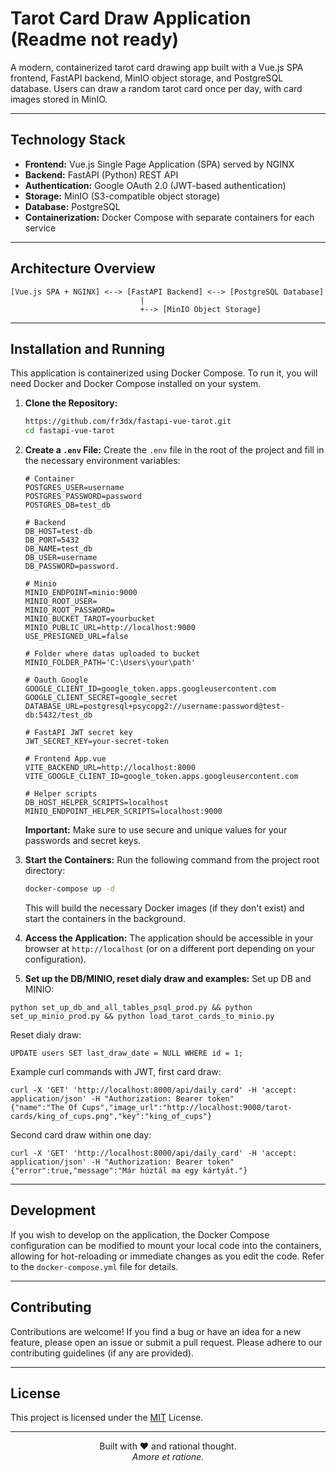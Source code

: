 # Tarot Card Draw Application (Readme not ready)

A modern, containerized tarot card drawing app built with a Vue.js SPA frontend, FastAPI backend, MinIO object storage, and PostgreSQL database. Users can draw a random tarot card once per day, with card images stored in MinIO.

---

## Technology Stack

* **Frontend:** Vue.js Single Page Application (SPA) served by NGINX
* **Backend:** FastAPI (Python) REST API
* **Authentication:** Google OAuth 2.0 (JWT-based authentication)
* **Storage:** MinIO (S3-compatible object storage)
* **Database:** PostgreSQL
* **Containerization:** Docker Compose with separate containers for each service

---

## Architecture Overview

```plaintext
[Vue.js SPA + NGINX] <--> [FastAPI Backend] <--> [PostgreSQL Database]
                             |
                             +--> [MinIO Object Storage]
```

---

## Installation and Running

This application is containerized using Docker Compose. To run it, you will need Docker and Docker Compose installed on your system.

1.  **Clone the Repository:**
    ```bash
    https://github.com/fr3dx/fastapi-vue-tarot.git
    cd fastapi-vue-tarot
    ```

2.  **Create a `.env` File:**
    Create the `.env` file in the root of the project and fill in the necessary environment variables:

    ```dotenv
    # Container
    POSTGRES_USER=username
    POSTGRES_PASSWORD=password
    POSTGRES_DB=test_db

    # Backend
    DB_HOST=test-db
    DB_PORT=5432
    DB_NAME=test_db
    DB_USER=username
    DB_PASSWORD=password.

    # Minio
    MINIO_ENDPOINT=minio:9000
    MINIO_ROOT_USER=
    MINIO_ROOT_PASSWORD=
    MINIO_BUCKET_TAROT=yourbucket
    MINIO_PUBLIC_URL=http://localhost:9000
    USE_PRESIGNED_URL=false

    # Folder where datas uploaded to bucket
    MINIO_FOLDER_PATH='C:\Users\your\path'

    # Oauth Google
    GOOGLE_CLIENT_ID=google_token.apps.googleusercontent.com
    GOOGLE_CLIENT_SECRET=google_secret
    DATABASE_URL=postgresql+psycopg2://username:password@test-db:5432/test_db

    # FastAPI JWT secret key
    JWT_SECRET_KEY=your-secret-token

    # Frontend App.vue
    VITE_BACKEND_URL=http://localhost:8000
    VITE_GOOGLE_CLIENT_ID=google_token.apps.googleusercontent.com

    # Helper scripts
    DB_HOST_HELPER_SCRIPTS=localhost
    MINIO_ENDPOINT_HELPER_SCRIPTS=localhost:9000
    ```
    **Important:** Make sure to use secure and unique values for your passwords and secret keys.

3.  **Start the Containers:**
    Run the following command from the project root directory:

    ```bash
    docker-compose up -d
    ```
    This will build the necessary Docker images (if they don't exist) and start the containers in the background.

4.  **Access the Application:**
    The application should be accessible in your browser at `http://localhost` (or on a different port depending on your configuration).

5.  **Set up the DB/MINIO, reset dialy draw and examples:**
Set up DB and MINIO:
```
python set_up_db_and_all_tables_psql_prod.py && python set_up_minio_prod.py && python load_tarot_cards_to_minio.py
```
Reset dialy draw:
```
UPDATE users SET last_draw_date = NULL WHERE id = 1;
```
Example curl commands with JWT, first card draw:
```
curl -X 'GET' 'http://localhost:8000/api/daily_card' -H 'accept: application/json' -H "Authorization: Bearer token"
{"name":"The Of Cups","image_url":"http://localhost:9000/tarot-cards/king_of_cups.png","key":"king_of_cups"}
```
Second card draw within one day:
```
curl -X 'GET' 'http://localhost:8000/api/daily_card' -H 'accept: application/json' -H "Authorization: Bearer token"
{"error":true,"message":"Már húztál ma egy kártyát."}
```

---

## Development

If you wish to develop on the application, the Docker Compose configuration can be modified to mount your local code into the containers, allowing for hot-reloading or immediate changes as you edit the code. Refer to the `docker-compose.yml` file for details.

---

## Contributing

Contributions are welcome! If you find a bug or have an idea for a new feature, please open an issue or submit a pull request. Please adhere to our contributing guidelines (if any are provided).

---

## License

This project is licensed under the [MIT](https://mit-license.org/) License. 

---

<p align="center">
  Built with ❤️ and rational thought. <br />
  <em>Amore et ratione.</em>
</p>